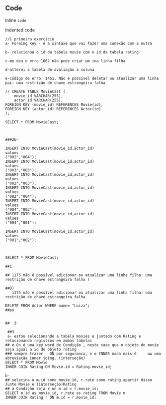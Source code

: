 ## Code

Inline `code`

Indented code

    //1 primeiro exercicio
    a- Foreing Key - é a sintaxe que vai fazer uma conexão com a outra
   
    b- relacionou o id da tabela movie com o id da tabela rating
    
    c-me deu o erro 1062 não pode criar um ina linha filha
    
    d-alterei a tabela de avaliação a coluna
    
    e-Código de erro: 1451. Não é possível deletar ou atualizar uma linha pai: uma restrição de chave estrangeira falha

    // CREATE TABLE MovieCast (
  		movie_id VARCHAR(255),
		actor_id VARCHAR(255),
    FOREIGN KEY (movie_id) REFERENCES Movie(id),
    FOREIGN KEY (actor_id) REFERENCES Actor(id)
    );

    SELECT * FROM MovieCast;



    ###2b-

    INSERT INTO MovieCast(movie_id,actor_id)
    values
    ("002","004");
    INSERT INTO MovieCast(movie_id,actor_id)
    values
    ("003","003");
    INSERT INTO MovieCast(movie_id,actor_id)
    values
    ("002","003");
    INSERT INTO MovieCast(movie_id,actor_id)
    values
    ("002","004");
    INSERT INTO MovieCast(movie_id,actor_id)
    values
    ("004","003");
    INSERT INTO MovieCast(movie_id,actor_id)
    values
    ("004","001");

    INSERT INTO MovieCast(movie_id,actor_id)
    values
    ("001","002");



    SELECT * FROM MovieCast;

    ##C

    ## 1175 não é possível adicionar ou atualizar uma linha filha: uma restrição de chave estrangeira falha (

    ##D)
       1175 não é possível adicionar ou atualizar uma linha filha: uma restrição de chave estrangeira falha 

    DELETE FROM Actor WHERE name= "Luiza";
    ##po 


    ##  3

     ##3 
     a- estou selecionando a tabela movies e juntado com Rating e relacionando registros em ambas tabelas
    ## e On é uma key word de Condição , neste caso que o objeto do movie seja igual a id do objeto rating
    ### sempre trazer   ON por seguranca, e o INNER nada mais é     uw uma abreviaçãa inner joing. (interseção)
    SELECT * FROM Movie 
    INNER JOIN Rating ON Movie.id = Rating.movie_id;

    b-
    ## selecina o m.id como movie_id, r.rate como rating apartir disso Junte Movie e (interseção)Rating 
    ## a Condição seja r on m.id = r.movie_is;
    SELECT m.id as movie_id, r.rate as rating FROM Movie m
    INNER JOIN Rating r ON m.id = r.movie_id;



